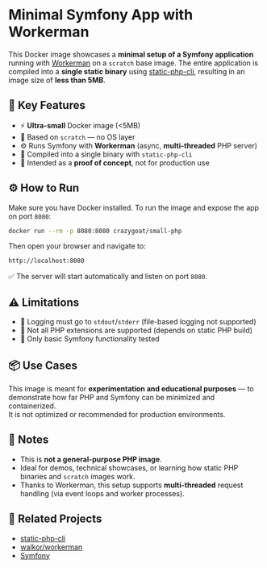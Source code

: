 # Minimal Symfony App with Workerman
This Docker image showcases a **minimal setup of a Symfony application** running with [Workerman](https://github.com/walkor/workerman) on a `scratch` base image. The entire application is compiled into a **single static binary** using [static-php-cli](https://github.com/crazywhalecc/static-php-cli), resulting in an image size of **less than 5MB**.

## 🚀 Key Features

- ⚡ **Ultra-small** Docker image (<5MB)
- 🧱 Based on `scratch` — no OS layer
- ⚙️ Runs Symfony with **Workerman** (async, **multi-threaded** PHP server)
- 🧰 Compiled into a single binary with `static-php-cli`
- 🧪 Intended as a **proof of concept**, not for production use

## ⚙️ How to Run

Make sure you have Docker installed. To run the image and expose the app on port `8080`:

```bash
docker run --rm -p 8080:8080 crazygoat/small-php
```

Then open your browser and navigate to:
```bash
http://localhost:8080
```
✅ The server will start automatically and listen on port `8080`.


## ⚠️ Limitations

- 📄 Logging must go to `stdout`/`stderr` (file-based logging not supported)
- 🧩 Not all PHP extensions are supported (depends on static PHP build)
- 🔧 Only basic Symfony functionality tested

## 📦 Use Cases

This image is meant for **experimentation and educational purposes** — to demonstrate how far PHP and Symfony can be minimized and containerized.  
It is not optimized or recommended for production environments.

## 📝 Notes

- This is **not a general-purpose PHP image**.
- Ideal for demos, technical showcases, or learning how static PHP binaries and `scratch` images work.
- Thanks to Workerman, this setup supports **multi-threaded** request handling (via event loops and worker processes).

## 🔗 Related Projects

- [static-php-cli](https://github.com/crazywhalecc/static-php-cli)
- [walkor/workerman](https://github.com/walkor/workerman)
- [Symfony](https://symfony.com/)
